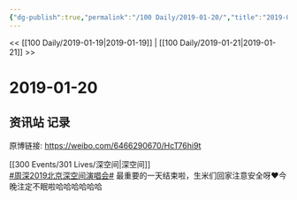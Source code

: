 ```yaml
---
{"dg-publish":true,"permalink":"/100 Daily/2019-01-20/","title":"2019-01-20","created":"2022-12-22T13:51:40.000+08:00","updated":"2023-01-09T17:24:44.041+08:00"}
---
```



<< [[100 Daily/2019-01-19\|2019-01-19]] | [[100 Daily/2019-01-21\|2019-01-21]] >>

# 2019-01-20

## 资讯站 记录

原博链接: https://weibo.com/6466290670/HcT76hi9t

[[300 Events/301 Lives/深空间\|深空间]]  
[#周深2019北京深空间演唱会#](https://s.weibo.com/weibo?q=%23%E5%91%A8%E6%B7%B12019%E5%8C%97%E4%BA%AC%E6%B7%B1%E7%A9%BA%E9%97%B4%E6%BC%94%E5%94%B1%E4%BC%9A%23) 最重要的一天结束啦，生米们回家注意安全呀❤️今晚注定不眠啦哈哈哈哈哈哈
